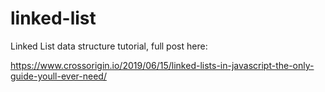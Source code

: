 # linked-list
Linked List data structure tutorial, full post here:

https://www.crossorigin.io/2019/06/15/linked-lists-in-javascript-the-only-guide-youll-ever-need/
